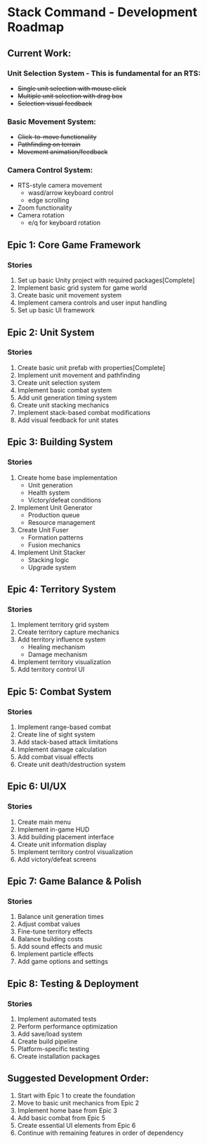 # Stack Command - Development Roadmap
## Current Work: 
### Unit Selection System - This is fundamental for an RTS:

- ~~Single unit selection with mouse click~~
- ~~Multiple unit selection with drag box~~
- ~~Selection visual feedback~~


### Basic Movement System:

- ~~Click-to-move functionality~~
- ~~Pathfinding on terrain~~
- ~~Movement animation/feedback~~


### Camera Control System:

- RTS-style camera movement
  - wasd/arrow keyboard control
  - edge scrolling
- Zoom functionality
- Camera rotation
   - e/q for keyboard rotation

## Epic 1: Core Game Framework
### Stories
1. Set up basic Unity project with required packages[Complete]
2. Implement basic grid system for game world
3. Create basic unit movement system
4. Implement camera controls and user input handling
5. Set up basic UI framework

## Epic 2: Unit System
### Stories
1. Create basic unit prefab with properties[Complete]
2. Implement unit movement and pathfinding
3. Create unit selection system
4. Implement basic combat system
5. Add unit generation timing system
6. Create unit stacking mechanics
7. Implement stack-based combat modifications
8. Add visual feedback for unit states

## Epic 3: Building System
### Stories
1. Create home base implementation
   - Unit generation
   - Health system
   - Victory/defeat conditions
2. Implement Unit Generator
   - Production queue
   - Resource management
3. Create Unit Fuser
   - Formation patterns
   - Fusion mechanics
4. Implement Unit Stacker
   - Stacking logic
   - Upgrade system

## Epic 4: Territory System
### Stories
1. Implement territory grid system
2. Create territory capture mechanics
3. Add territory influence system
   - Healing mechanism
   - Damage mechanism
4. Implement territory visualization
5. Add territory control UI

## Epic 5: Combat System
### Stories
1. Implement range-based combat
2. Create line of sight system
3. Add stack-based attack limitations
4. Implement damage calculation
5. Add combat visual effects
6. Create unit death/destruction system

## Epic 6: UI/UX
### Stories
1. Create main menu
2. Implement in-game HUD
3. Add building placement interface
4. Create unit information display
5. Implement territory control visualization
6. Add victory/defeat screens

## Epic 7: Game Balance & Polish
### Stories
1. Balance unit generation times
2. Adjust combat values
3. Fine-tune territory effects
4. Balance building costs
5. Add sound effects and music
6. Implement particle effects
7. Add game options and settings

## Epic 8: Testing & Deployment
### Stories
1. Implement automated tests
2. Perform performance optimization
3. Add save/load system
4. Create build pipeline
5. Platform-specific testing
6. Create installation packages

## Suggested Development Order:
1. Start with Epic 1 to create the foundation
2. Move to basic unit mechanics from Epic 2
3. Implement home base from Epic 3
4. Add basic combat from Epic 5
5. Create essential UI elements from Epic 6
6. Continue with remaining features in order of dependency